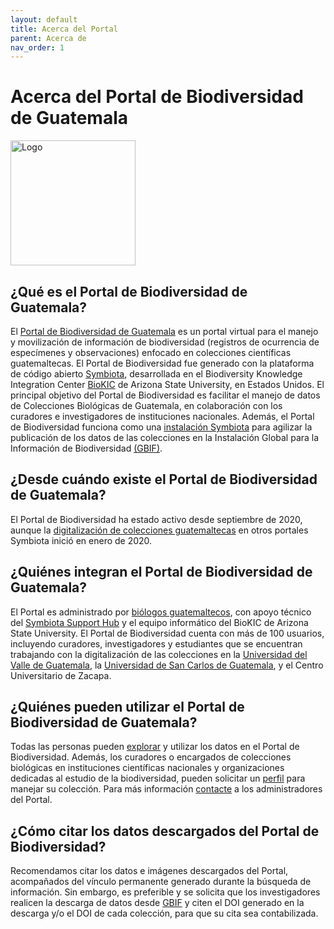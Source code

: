 ```yaml
---
layout: default
title: Acerca del Portal 
parent: Acerca de
nav_order: 1
---
```

# Acerca del Portal de Biodiversidad de Guatemala

[<img src="https://github.com/ksorellana/ksorellana.github.io/blob/main/_layouts/LogoPortalFotos.jpg?raw=true" alt="Logo" width="200" height="200">](https://biodiversidad.gt/portal/)

## ¿Qué es el Portal de Biodiversidad de Guatemala?

El [Portal de Biodiversidad de Guatemala](https://biodiversidad.gt) es un portal virtual para el manejo y movilización de información de biodiversidad (registros de ocurrencia de especímenes y observaciones) enfocado en colecciones científicas guatemaltecas. El Portal de Biodiversidad fue generado con la plataforma de código abierto [Symbiota](https://guatemalaportal.github.io/docs/acerca/symbiota/), desarrollada en el Biodiversity Knowledge Integration Center [BioKIC](https://biokic.asu.edu/) de Arizona State University, en Estados Unidos. El principal objetivo del Portal de Biodiversidad es facilitar el manejo de datos de Colecciones Biológicas de Guatemala, en colaboración con los curadores e investigadores de instituciones nacionales. Además, el Portal de Biodiversidad funciona como una [instalación Symbiota](https://www.gbif.org/installation/81a4adb0-0d86-420e-8b5e-7583985d1b6f) para agilizar la publicación de los datos de las colecciones en la Instalación Global para la Información de Biodiversidad [(GBIF)](https://gbif.org). 



## ¿Desde cuándo existe el Portal de Biodiversidad de Guatemala?

El Portal de Biodiversidad ha estado activo desde septiembre de 2020, aunque la [digitalización de colecciones guatemaltecas](https://www.researchgate.net/project/Digitization-of-the-biological-collections-of-Guatemala-Digitalizacion-de-las-colecciones-biologicas-de-Guatemala) en otros portales Symbiota inició en enero de 2020. 

## ¿Quiénes integran el Portal de Biodiversidad de Guatemala?

El Portal es administrado por [biólogos guatemaltecos](https://guatemalaportal.github.io/docs/contactos/), con apoyo técnico del [Symbiota Support Hub](https://symbiota.org/contact-the-support-hub/) y el equipo informático del BioKIC de Arizona State University. El Portal de Biodiversidad cuenta con más de 100 usuarios, incluyendo curadores, investigadores y estudiantes que se encuentran trabajando con la digitalización de las colecciones en la [Universidad del Valle de Guatemala](https://linktr.ee/coleccionesuvg), la [Universidad de San Carlos de Guatemala](https://cbm.ccqqfar.usac.edu.gt/), y el Centro Universitario de Zacapa. 

## ¿Quiénes pueden utilizar el Portal de Biodiversidad de Guatemala?

Todas las personas pueden [explorar](https://guatemalaportal.github.io/docs/informacion/busqueda/) y utilizar los datos en el Portal de Biodiversidad. Además, los curadores o encargados de colecciones biológicas en instituciones científicas nacionales y organizaciones dedicadas al estudio de la biodiversidad, pueden solicitar un [perfil](https://guatemalaportal.github.io/docs/colecciones/solicitud/) para manejar su colección. Para más información [contacte](https://guatemalaportal.github.io/docs/contactos/) a los administradores del Portal.

## ¿Cómo citar los datos descargados del Portal de Biodiversidad?

Recomendamos citar los datos e imágenes descargados del Portal, acompañados del vínculo permanente generado durante la búsqueda de información. Sin embargo, es preferible y se solicita que los investigadores realicen la descarga de datos desde [GBIF](https://tinyurl.com/portalgbif) y citen el DOI generado en la descarga y/o el DOI de cada colección, para que su cita sea contabilizada.

